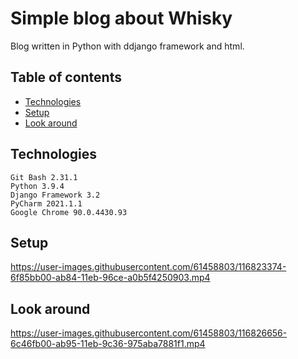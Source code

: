 # Simple blog about Whisky
Blog written in Python with ddjango framework and html.
## Table of contents
* [Technologies](#technologies)
* [Setup](#setup)
* [Look around](#look-around)


## Technologies
```
Git Bash 2.31.1  
Python 3.9.4  
Django Framework 3.2
PyCharm 2021.1.1  
Google Chrome 90.0.4430.93  
```
## Setup
https://user-images.githubusercontent.com/61458803/116823374-6f85bb00-ab84-11eb-96ce-a0b5f4250903.mp4

## Look around
https://user-images.githubusercontent.com/61458803/116826656-6c46fb00-ab95-11eb-9c36-975aba7881f1.mp4


